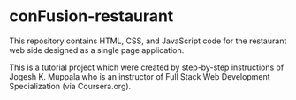 # conFusion-restaurant

This repository contains HTML, CSS, and JavaScript code for the restaurant web side designed as a single page application. 

This is a tutorial project which were created by step-by-step instructions of Jogesh K. Muppala who is an instructor of Full Stack Web Development Specialization (via Coursera.org).
